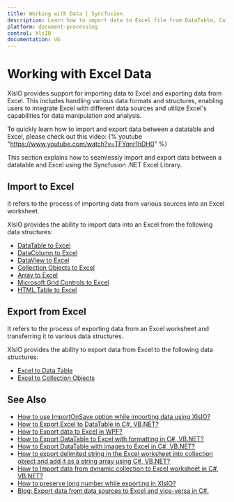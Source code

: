 ```yaml
---
title: Working with Data | Syncfusion
description: Learn how to import data to Excel file from DataTable, Collections, Array, and how to export data from Excel to DataTable objects or Collections.
platform: document-processing
control: XlsIO
documentation: UG
---
```


# Working with Excel Data

XlsIO provides support for importing data to Excel and exporting data from Excel. This includes handling various data formats and structures, enabling users to integrate Excel with different data sources and utilize Excel's capabilities for data manipulation and analysis.

To quickly learn how to import and export data between a datatable and Excel, please check out this video:
{% youtube "https://www.youtube.com/watch?v=TFYqnr1hDH0" %}

This section explains how to seamlessly import and export data between a datatable and Excel using the Syncfusion .NET Excel Library.

## Import to Excel

It refers to the process of importing data from various sources into an Excel worksheet.

XlsIO provides the ability to import data into an Excel from the following data structures:

* [DataTable to Excel](https://help.syncfusion.com/document-processing/excel/excel-library/net/import-export/import-to-excel#datatable-to-excel)
* [DataColumn to Excel](https://help.syncfusion.com/document-processing/excel/excel-library/net/import-export/import-to-excel#datacolumn-to-excel)
* [DataView to Excel](https://help.syncfusion.com/document-processing/excel/excel-library/net/import-export/import-to-excel#dataview-to-excel)
* [Collection Objects to Excel](https://help.syncfusion.com/document-processing/excel/excel-library/net/import-export/import-to-excel#collection-objects-to-excel)
* [Array to Excel](https://help.syncfusion.com/document-processing/excel/excel-library/net/import-export/import-to-excel#array-to-excel)
* [Microsoft Grid Controls to Excel](https://help.syncfusion.com/document-processing/excel/excel-library/net/import-export/import-to-excel#microsoft-grid-controls-to-excel)
* [HTML Table to Excel](https://help.syncfusion.com/document-processing/excel/excel-library/net/import-export/import-to-excel#html-table-to-excel)

## Export from Excel

It refers to the process of exporting data from an Excel worksheet and transferring it to various data structures.

XlsIO provides the ability to export data from Excel to the following data structures:

* [Excel to Data Table](https://help.syncfusion.com/document-processing/excel/excel-library/net/import-export/export-from-excel#excel-to-datatable)
* [Excel to Collection Objects](https://help.syncfusion.com/document-processing/excel/excel-library/net/import-export/export-from-excel#excel-to-collection-objects)

## See Also

* [How to use ImportOnSave option while importing data using XlsIO?](https://support.syncfusion.com/kb/article/11143/how-to-use-importonsave-option-while-importing-data-using-xlsio)
* [How to Export Excel to DataTable in C#, VB.NET?](https://support.syncfusion.com/kb/article/8172/export-excel-to-datatable-in-c-vb-net)
* [How to Export data to Excel in WPF?](https://support.syncfusion.com/kb/article/11301/export-data-to-excel-in-wpf)
* [How to Export DataTable to Excel with formatting in C#, VB.NET?](https://support.syncfusion.com/kb/article/8133/export-datatable-to-excel-with-formatting-in-c-vbnet)
* [How to Export DataTable with images to Excel in C#, VB.NET?](https://support.syncfusion.com/kb/article/8162/export-datatable-with-images-to-excel-in-c-vb-net)
* [How to export delimited string in the Excel worksheet into collection object and add it as a string array using C#, VB.NET?](https://support.syncfusion.com/kb/article/15999/how-to-export-delimited-string-in-the-excel-worksheet-into-collection-object-and-add-it-as-a-string-array-using-c-vbnet)
* [How to Import data from dynamic collection to Excel worksheet in C#, VB.NET?](https://support.syncfusion.com/kb/article/7572/import-data-from-dynamic-collection-to-excel-worksheet-in-c-vb-net)
* [How to preserve long number while exporting in XlsIO?](https://support.syncfusion.com/kb/article/7742/how-to-preserve-long-number-while-exporting-in-xlsio)
* [Blog: Export data from data sources to Excel and vice-versa in C#.](https://www.syncfusion.com/document-processing/excel-framework/net/excel-library/import-data-to-excel)